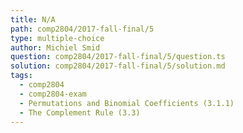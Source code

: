 ```yaml
---
title: N/A
path: comp2804/2017-fall-final/5
type: multiple-choice
author: Michiel Smid
question: comp2804/2017-fall-final/5/question.ts
solution: comp2804/2017-fall-final/5/solution.md
tags:
  - comp2804
  - comp2804-exam
  - Permutations and Binomial Coefficients (3.1.1)
  - The Complement Rule (3.3)
---
```

